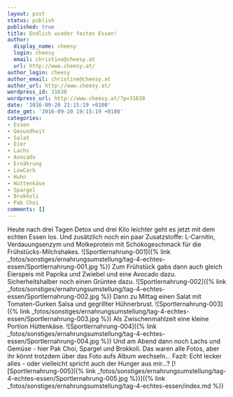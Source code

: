 ```yaml
---
layout: post
status: publish
published: true
title: Endlich wieder festes Essen!
author:
  display_name: cheesy
  login: cheesy
  email: christine@cheesy.at
  url: http://www.cheesy.at/
author_login: cheesy
author_email: christine@cheesy.at
author_url: http://www.cheesy.at/
wordpress_id: 31638
wordpress_url: http://www.cheesy.at/?p=31638
date: '2016-09-20 21:15:19 +0100'
date_gmt: '2016-09-20 19:15:19 +0100'
categories:
- Essen
- Gesundheit
- Salat
- Eier
- Lachs
- Avocado
- Ernährung
- LowCarb
- Huhn
- Hüttenkäse
- Spargel
- Brokkoli
- Pak Choi
comments: []
---
```

Heute nach drei Tagen Detox und drei Kilo leichter geht es jetzt mit dem echten Essen los. Und zusätzlich noch ein paar Zusatzstoffe: L-Carnitin, Verdauungsenzym und Molkeprotein mit Schokogeschmack für die Frühstücks-Milchshakes.
![Sportlernahrung-001]({% link _fotos/sonstiges/ernahrungsumstellung/tag-4-echtes-essen/Sportlernahrung-001.jpg %})
Zum Frühstück gabs dann auch gleich Eierspeis mit Paprika und Zwiebel und eine Avocado dazu. Sicherheitshalber noch einen Grüntee dazu.
![Sportlernahrung-002]({% link _fotos/sonstiges/ernahrungsumstellung/tag-4-echtes-essen/Sportlernahrung-002.jpg %})
Dann zu Mittag einen Salat mit Tomaten-Gurken Salsa und gegrillter Hühnerbrust.
![Sportlernahrung-003]({% link _fotos/sonstiges/ernahrungsumstellung/tag-4-echtes-essen/Sportlernahrung-003.jpg %})
Als Zwischenmahlzeit eine kleine Portion Hüttenkäse.
![Sportlernahrung-004]({% link _fotos/sonstiges/ernahrungsumstellung/tag-4-echtes-essen/Sportlernahrung-004.jpg %})
Und am Abend dann noch Lachs und Gemüse - hier Pak Choi, Spargel und Brokkoli. Das waren alle Fotos, aber ihr könnt trotzdem über das Foto aufs Album wechseln... Fazit: Echt lecker alles - oder vielleicht spricht auch der Hunger aus mir...?
[![Sportlernahrung-005]({% link _fotos/sonstiges/ernahrungsumstellung/tag-4-echtes-essen/Sportlernahrung-005.jpg %})]({% link _fotos/sonstiges/ernahrungsumstellung/tag-4-echtes-essen/index.md %})
